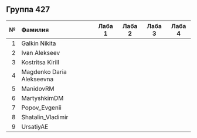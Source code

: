 ## Группа 427

<div id="header" align="center">
  <div id="main">
  </div>
  
| **№**	| **Фамилия**  	| **Лаба 1** 	| **Лаба 2** 	| **Лаба 3** 	| **Лаба 4** 	|
|------:	|:--------------|:----------:	|:----------:	|:----------:	|:----------:	|
|     1 	|   Galkin Nikita  |           	|           	|            	|            	|  
|    2 	| Ivan Alekseev 	|           	|            	|            	|            	|
|    3 	| Kostritsa Kirill 	|           	|            	|            	|            	|
|   4	| Magdenko Daria Alekseevna 	|           	|            	|            	|            	|
|    5 	| ManidovRM	|           	|            	|            	|            	|
|   6 	| MartyshkimDM 	|           	|            	|            	|            	|
|   7	| Popov_Evgenii 	|           	|            	|            	|            	|
|   8 	| Shatalin_Vladimir	|           	|            	|            	|            	|
|   9	| UrsatiyAE	|           	|            	|            	|            	|
</div>
